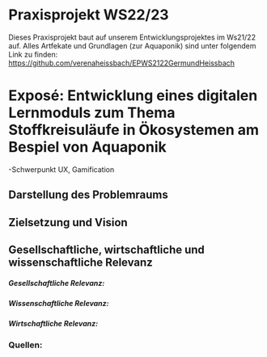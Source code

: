 # Praxisprojekt WS22/23
Dieses Praxisprojekt baut auf unserem Entwicklungsprojektes im Ws21/22 auf. Alles Artfekate und Grundlagen (zur Aquaponik) sind unter folgendem Link zu finden:  https://github.com/verenaheissbach/EPWS2122GermundHeissbach

# Exposé: Entwicklung eines digitalen Lernmoduls zum Thema Stoffkreisuläufe in Ökosystemen am Bespiel von Aquaponik

-Schwerpunkt UX, Gamification

## Darstellung des Problemraums

## Zielsetzung und Vision

## Gesellschaftliche, wirtschaftliche und wissenschaftliche Relevanz

##### Gesellschaftliche Relevanz: 
##### Wissenschaftliche Relevanz:
##### Wirtschaftliche Relevanz:

### Quellen:
